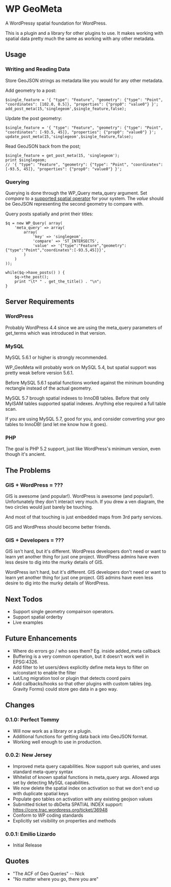 WP GeoMeta
===========
A WordPressy spatial foundation for WordPress.

This is a plugin and a library for other plugins to use. It makes
working with spatial data pretty much the same as working with 
any other metadata.


Usage
-----

### Writing and Reading Data
Store GeoJSON strings as metadata like you would for any other metadata. 

Add geometry to a post:

    $single_feature = '{ "type": "Feature", "geometry": {"type": "Point", "coordinates": [102.0, 0.5]}, "properties": {"prop0": "value0"} }';
    add_post_meta(15,'singlegeom',$single_feature,false);

Update the post geometry: 	

    $single_feature = '{ "type": "Feature", "geometry": {"type": "Point", "coordinates": [-93.5, 45]}, "properties": {"prop0": "value0"} }';
    update_post_meta(15,'singlegeom',$single_feature,false);

Read GeoJSON back from the post;

    $single_feature = get_post_meta(15, 'singlegeom'); 
	print $singlegeom;
	// '{ "type": "Feature", "geometry": {"type": "Point", "coordinates": [-93.5, 45]}, "properties": {"prop0": "value0"} }';

### Querying

Querying is done through the WP_Query meta_query argument. Set _compare_ to a [supported spatial operator](https://wordpress.org/plugins/wp-spatial-capabilities-check/) for your system. The _value_ should be GeoJSON representing the second geometry to compare with. 

Query posts spatially and print their titles:

    $q = new WP_Query( array(
    	'meta_query' => array(
    		array(
    			'key' => 'singlegeom',
    			'compare' => 'ST_INTERSECTS',
    			'value' => '{"type":"Feature","geometry":{"type":"Point","coordinates":[-93.5,45]}}',
    		)
    	)
    ));
    
    while($q->have_posts() ) {
    	$q->the_post();
    	print "\t* " . get_the_title() . "\n";
    }


Server Requirements
-------------------

### WordPress
Probably WordPress 4.4 since we are using the meta_query parameters of get_terms 
which was introduced in that version.

### MySQL
MySQL 5.6.1 or higher is strongly recommended. 

WP_GeoMeta will probably work on MySQL 5.4, but spatial support was pretty weak 
before version 5.6.1. 

Before MySQL 5.6.1 spatial functions worked against the mininum bounding rectangle 
instead of the actual geometry.

MySQL 5.7 brough spatial indexes to InnoDB tables. Before that only MyISAM tables
supported spatial indexes. Anything else required a full table scan. 

If you are using MySQL 5.7, good for you, and consider converting your geo tables
to InnoDB! (and let me know how it goes).

### PHP
The goal is PHP 5.2 support, just like WordPress's minimum version, even though it's
ancient. 

The Problems
------------
### GIS + WordPress = ???
GIS is awesome (and popular!). WordPress is awesome (and popular!). Unfortunately
they don't interact very much. If you drew a ven diagram, the two circles would
just barely be touching. 

And most of that touching is just embedded maps from 3rd party services.

GIS and WordPress should become better friends.

### GIS + Developers = ???
GIS isn't hard, but it's different. WordPress developers don't need or want to 
learn yet another thing for just one project. WordPress admins have even less 
desire to dig into the murky details of GIS.

WordPress isn't hard, but it's different. GIS developers don't need or want to
learn yet another thing for just one project. GIS admins have even less desire 
to dig into the murky details of WordPress.


Next Todos
----------
 * Support single geometry compairson operators.
 * Support spatial orderby
 * Live examples

Future Enhancements
-------------------
 * Where do errors go / who sees them? Eg. inside added_meta callback
 * Buffering is a very common operation, but it doesn't work well in EPSG:4326. 
 * Add filter to let users/devs explicitly define meta keys to filter on w/constant to enable the filter
 * Lat/Lng migration tool or plugin that detects coord pairs
 * Add callbacks/hooks so that other plugins with custom tables (eg. Gravity Forms) could
store geo data in a geo way.

Changes
-------

### 0.1.0: Perfect Tommy
 * Will now work as a library or a plugin. 
 * Additional functions for getting data back into GeoJSON format.
 * Working well enough to use in production.


### 0.0.2: New Jersey
 * Improved meta query capabilities. Now support sub queries, and uses standard meta-query syntax
 * Whitelist of known spatial functions in meta_query args. Allowed args set by detecting MySQL capabilities.
 * We now delete the spatial index on activation so that we don't end up with duplicate spatial keys
 * Populate geo tables on activation with any existing geojson values
 * Submitted ticket to dbDelta SPATIAL INDEX support: https://core.trac.wordpress.org/ticket/36948
 * Conform to WP coding standards
 * Explicitly set visibility on properties and methods

### 0.0.1: Emilio Lizardo
 * Initial Release

Quotes
-----
 * "The ACF of Geo Queries" -- Nick
 * "No matter where you go, there you are"
